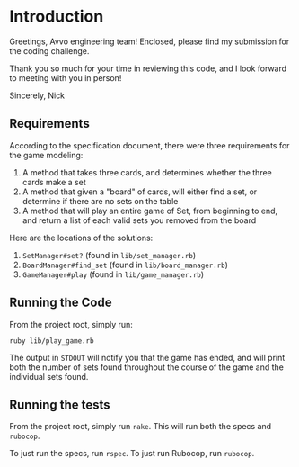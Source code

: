 # Introduction

Greetings, Avvo engineering team! Enclosed, please find my submission for the coding challenge.

Thank you so much for your time in reviewing this code, and I look forward to meeting with you in person!

Sincerely,
Nick

## Requirements

According to the specification document, there were three requirements for the game modeling:

1. A method that takes three cards, and determines whether the three cards make a set
2. A method that given a "board" of cards, will either find a set, or determine if there are no sets on the table
3. A method that will play an entire game of Set, from beginning to end, and return a list of each valid sets
you removed from the board

Here are the locations of the solutions:

1. `SetManager#set?` (found in `lib/set_manager.rb`)
2. `BoardManager#find_set` (found in `lib/board_manager.rb`)
3. `GameManager#play` (found in `lib/game_manager.rb`)

## Running the Code

From the project root, simply run:

`ruby lib/play_game.rb`

The output in `STDOUT` will notify you that the game has ended, and will print both the number of sets found throughout the course of the game and the individual sets found.

## Running the tests

From the project root, simply run `rake`. This will run both the specs and `rubocop`.

To just run the specs, run `rspec`. To just run Rubocop, run `rubocop`.
